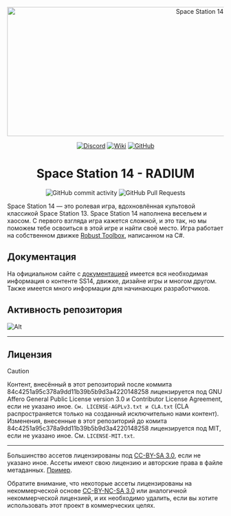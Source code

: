 <p align="center"> <img alt="Space Station 14" width="880" height="300" src="https://raw.githubusercontent.com/space-wizards/asset-dump/de329a7898bb716b9d5ba9a0cd07f38e61f1ed05/github-logo.svg" /></p>

<div class="header" align="center">
    
[![Discord](https://img.shields.io/discord/831352358520725506?label=Discord&logo=discord&logoColor=white)](https://discord.gg/H6bjbKPXfM)
[![Wiki](https://img.shields.io/badge/Wiki-SS14%20RADIUM-blue)](https://radium-station.space)
[![GitHub](https://img.shields.io/github/stars/Cybersun-Industries/space-station-14?style=social)](https://github.com/Cybersun-Industries/space-station-14)

# Space Station 14 - RADIUM

![GitHub commit activity](https://img.shields.io/github/commit-activity/y/Cybersun-Industries/space-station-14)
![GitHub Pull Requests](https://img.shields.io/github/issues-pr-closed/Cybersun-Industries/space-station-14)
</div>

Space Station 14 — это ролевая игра, вдохновлённая культовой классикой Space Station 13. Space Station 14 наполнена весельем и хаосом. С первого взгляда игра кажется сложной, и это так, но мы поможем тебе освоиться в этой игре и найти своё место. Игра работает на собственном движке [Robust Toolbox](https://github.com/space-wizards/RobustToolbox), написанном на C#.

## Документация

На официальном сайте с [документацией](https://docs.spacestation14.io/) имеется вся необходимая информация о контенте SS14, движке, дизайне игры и многом другом. Также имеется много информации для начинающих разработчиков.

## Активность репозитория

![Alt](https://repobeats.axiom.co/api/embed/9ea720aed235a179ff65601f1fcd03924681c2be.svg "Repobeats analytics image")

---

## Лицензия

>[!CAUTION]
>
> Контент, внесённый в этот репозиторий после коммита 84c4251a95c378a9dd11b39b5b9d3a4220148258 лицензируется под GNU Affero General Public License version 3.0 и Contributor License Agreement, если не указано иное. ```См. LICENSE-AGPLv3.txt и CLA.txt``` (CLA распространяется только на созданный исключительно нами контент). Изменения, внесенные в этот репозиторий до комита 84c4251a95c378a9dd11b39b5b9d3a4220148258 лицензируется под MIT, если не указано иное. См. ```LICENSE-MIT.txt```.

---
Большинство ассетов лицензированы под [CC-BY-SA 3.0](https://creativecommons.org/licenses/by-sa/3.0/), если не указано иное. Ассеты имеют свою лицензию и авторские права в файле метаданных. [Пример](https://github.com/space-syndicate/space-station-14/blob/master/Resources/Textures/Objects/Tools/crowbar.rsi/meta.json).

Обратите внимание, что некоторые ассеты лицензированы на некоммерческой основе [CC-BY-NC-SA 3.0](https://creativecommons.org/licenses/by-nc-sa/3.0/) или аналогичной некоммерческой лицензией, и их необходимо удалить, если вы хотите использовать этот проект в коммерческих целях.
